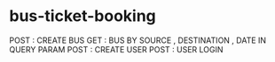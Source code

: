 # bus-ticket-booking

POST : CREATE BUS
GET : BUS BY SOURCE , DESTINATION , DATE IN QUERY PARAM
POST : CREATE USER
POST : USER LOGIN
